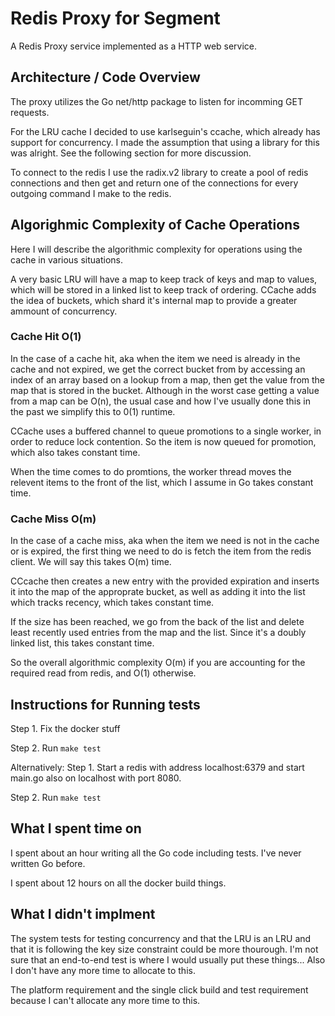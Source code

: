 # Redis Proxy for Segment

A Redis Proxy service implemented as a HTTP web service.

## Architecture / Code Overview

The proxy utilizes the Go net/http package to listen for incomming GET requests.

For the LRU cache I decided to use karlseguin's ccache, which already has support for concurrency. I made the assumption that using a library for this was alright. See the following section for more discussion.

To connect to the redis I use the radix.v2 library to create a pool of redis connections and then get and return one of the connections for every outgoing command I make to the redis.

## Algorighmic Complexity of Cache Operations

Here I will describe the algorithmic complexity for operations using the cache in various situations.

A very basic LRU will have a map to keep track of keys and map to values, which will be stored in a linked list to keep track of ordering. CCache adds the idea of buckets, which shard it's internal map to provide a greater ammount of concurrency. 

### Cache Hit O(1)

In the case of a cache hit, aka when the item we need is already in the cache and not expired, we get the correct bucket from by accessing an index of an array based on a lookup from a map, then get the value from the map that is stored in the bucket. Although in the worst case getting a value from a map can be O(n), the usual case and how I've usually done this in the past we simplify this to 0(1) runtime.

CCache uses a buffered channel to queue promotions to a single worker, in order to reduce lock contention. So the item is now queued for promotion, which also takes constant time.

When the time comes to do promtions, the worker thread moves the relevent items to the front of the list, which I assume in Go takes constant time.

### Cache Miss O(m)

In the case of a cache miss, aka when the item we need is not in the cache or is expired, the first thing we need to do is fetch the item from the redis client. We will say this takes O(m) time.

CCcache then creates a new entry with the provided expiration and inserts it into the map of the approprate bucket, as well as adding it into the list which tracks recency, which takes constant time.

If the size has been reached, we go from the back of the list and delete least recently used entries from the map and the list. Since it's a doubly linked list, this takes constant time.

So the overall algorithmic complexity O(m) if you are accounting for the required read from redis, and O(1) otherwise.

## Instructions for Running tests

Step 1. Fix the docker stuff

Step 2. Run `make test`

Alternatively:
Step 1. Start a redis with address localhost:6379 and start main.go also on localhost with port 8080.

Step 2. Run `make test`

## What I spent time on

I spent about an hour writing all the Go code including tests. I've never written Go before.

I spent about 12 hours on all the docker build things.

## What I didn't implment

The system tests for testing concurrency and that the LRU is an LRU and that it is following the key size constraint could be more thourough. I'm not sure that an end-to-end test is where I would usually put these things... Also I don't have any more time to allocate to this.

The platform requirement and the single click build and test requirement because I can't allocate any more time to this.


